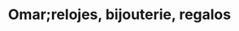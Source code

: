 ---
title: "Omar;relojes, bijouterie, regalos"
url: /san-bernardo/omar-relojes-bijouterie-regalos/
shop: relojes
---